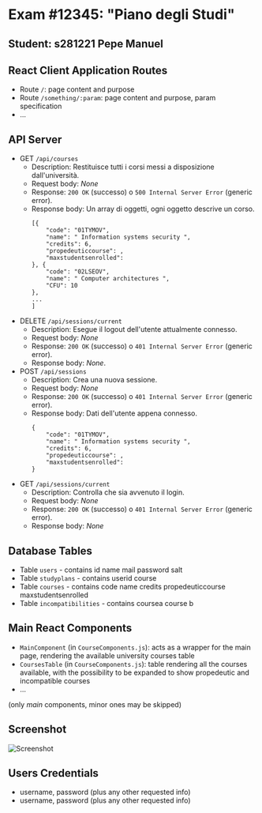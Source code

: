 # Exam #12345: "Piano degli Studi"
## Student: s281221 Pepe Manuel 

## React Client Application Routes

- Route `/`: page content and purpose
- Route `/something/:param`: page content and purpose, param specification
- ...

## API Server


- GET `/api/courses`
  - Description: Restituisce tutti i corsi messi a disposizione dall'università.
  - Request body: _None_
  - Response: `200 OK` (successo) o `500 Internal Server Error` (generic error).
  - Response body: Un array di oggetti, ogni oggetto descrive un corso.
    ```
    [{
        "code": "01TYMOV",
        "name": " Information systems security ",
        "credits": 6,
        "propedeuticcourse": ,
        "maxstudentsenrolled":
    }, {
        "code": "02LSEOV",
        "name": " Computer architectures ",
        "CFU": 10
    },
    ...
    ]
    ```
- DELETE `/api/sessions/current`
  - Description: Esegue il logout dell'utente attualmente connesso.
  - Request body: _None_
  - Response: `200 OK` (successo) o `401 Internal Server Error` (generic error).
  - Response body: _None_.
- POST `/api/sessions`
  - Description: Crea una nuova sessione.
  - Request body: _None_
  - Response: `200 OK` (successo) o `401 Internal Server Error` (generic error).
  - Response body: Dati dell'utente appena connesso.
    ```
    {
        "code": "01TYMOV",
        "name": " Information systems security ",
        "credits": 6,
        "propedeuticcourse": ,
        "maxstudentsenrolled":
    }
    ```
- GET `/api/sessions/current`
  - Description: Controlla che sia avvenuto il login.
  - Request body: _None_
  - Response: `200 OK` (successo) o `401 Internal Server Error` (generic error).
  - Response body: _None_

## Database Tables

- Table `users` - contains id name mail password salt
- Table `studyplans` - contains userid course
- Table `courses` - contains code name credits propedeuticcourse maxstudentsenrolled
- Table `incompatibilities` - contains coursea course b

## Main React Components

- `MainComponent` (in `CourseComponents.js`): acts as a wrapper for the main page, rendering the available university courses table
- `CoursesTable` (in `CourseComponents.js`): table rendering all the courses available, with the possibility to be expanded to show propedeutic and incompatible courses
- ...

(only _main_ components, minor ones may be skipped)

## Screenshot

![Screenshot](./img/screenshot.jpg)

## Users Credentials

- username, password (plus any other requested info)
- username, password (plus any other requested info)

